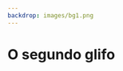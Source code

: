 ```yaml
---
backdrop: images/bg1.png
---
```


# O segundo glifo

<Item id="11"/>

<Page url="12" instructions="Você está com sorte, pois mais uma vez o seu guia é útil, afirmando que esse glifo significa 'arara'. Lembrando que suas instruções dos textos eram para colocar os itens de volta em seu lugar, você examina as paredes para descobrir de onde as pedras caíram." action="Continuar" condition="11" />

